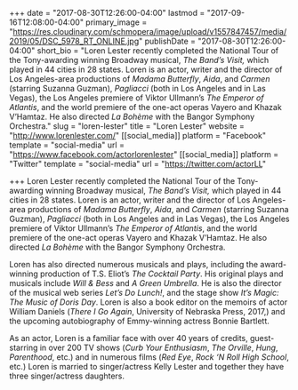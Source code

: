 +++
date = "2017-08-30T12:26:00-04:00"
lastmod = "2017-09-16T12:08:00-04:00"
primary_image = "https://res.cloudinary.com/schmopera/image/upload/v1557847457/media/2019/05/DSC_5978_RT_ONLINE.jpg"
publishDate = "2017-08-30T12:26:00-04:00"
short_bio = "Loren Lester recently completed the National Tour of the Tony-awarding winning Broadway musical, _The Band’s Visit,_ which played in 44 cities in 28 states. Loren is an actor, writer and the director of Los Angeles-area productions of _Madama Butterfly_, _Aida_, and _Carmen_ (starring Suzanna Guzman), _Pagliacci_ (both in Los Angeles and in Las Vegas), the Los Angeles premiere of Viktor Ullmann’s _The Emperor of Atlantis_, and the world premiere of the one-act operas Vayero and Khazak V’Hamtaz. He also directed _La Bohème_ with the Bangor Symphony Orchestra."
slug = "loren-lester"
title = "Loren Lester"
website = "http://www.lorenlester.com/"
[[social_media]]
platform = "Facebook"
template = "social-media"
url = "https://www.facebook.com/actorlorenlester"
[[social_media]]
platform = "Twitter"
template = "social-media"
url = "https://twitter.com/actorLL"

+++
Loren Lester recently completed the National Tour of the Tony-awarding winning Broadway musical, _The Band’s Visit,_ which played in 44 cities in 28 states. Loren is an actor, writer and the director of Los Angeles-area productions of _Madama Butterfly_, _Aida_, and _Carmen_ (starring Suzanna Guzman), _Pagliacci_ (both in Los Angeles and in Las Vegas), the Los Angeles premiere of Viktor Ullmann’s _The Emperor of Atlantis_, and the world premiere of the one-act operas Vayero and Khazak V’Hamtaz. He also directed _La Bohème_ with the Bangor Symphony Orchestra.

Loren has also directed numerous musicals and plays, including the award-winning production of T.S. Eliot’s _The Cocktail Party_. His original plays and musicals include _Will & Bess_ and _A Green Umbrella_. He is also the director of the musical web series _Let’s Do Lunch!_, and the stage show _It’s Magic: The Music of Doris Day_. Loren is also a book editor on the memoirs of actor William Daniels (_There I Go Again_, University of Nebraska Press, 2017,) and the upcoming autobiography of Emmy-winning actress Bonnie Bartlett.

As an actor, Loren is a familiar face with over 40 years of credits, guest-starring in over 200 TV shows (_Curb Your Enthusiasm_, _The Orville_, _Hung_, _Parenthood_, etc.) and in numerous films (_Red Eye_, _Rock ‘N Roll High School_, etc.) Loren is married to singer/actress Kelly Lester and together they have three singer/actress daughters.